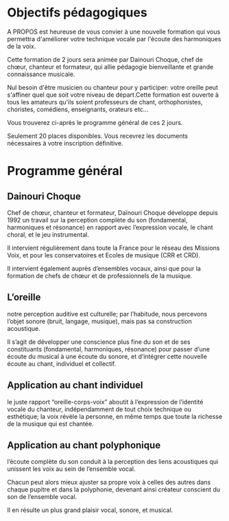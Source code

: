 ﻿---
titre: De l'oreille à la voix
axe: formation
ville: Rennes
departement: 35
animation:
    - Dainouri Choque
date: 
    - 2017-05-19
    - 2017-05-20
dateAffichage: 19-20 mars 2017
organisateur: organisateur-kb
financement:
    - horsDpc
# infos pour les contrats de formation (pdf)
tarif-adherent-liberal: 150
tarif-non-adherent-liberal: 150
duree: 2 jours en présentiel avec le formateur
datePdf: vendredi 19 et samedi 20 mars 2017
horaire: 9h à 17h30 (repas non compris - possibilité de pique-niquer sur place)
lieu: Maison de quartier de la Touche - Place simone de Beauvoir - Rennes
effectif: 20
---

# Objectifs pédagogiques

A PROPOS est heureuse de vous convier à une nouvelle formation qui vous permettra d'améliorer votre technique vocale par l'écoute des harmoniques de la voix.
 
Cette formation de 2 jours sera animée par Dainouri Choque, chef de chœur, chanteur et formateur, qui allie pédagogie bienveillante et grande connaissance musicale. 
 
Nul besoin d'être musicien ou chanteur pour y participer: votre oreille peut s'affiner quel que soit votre niveau de départ.Cette formation est ouverte à tous les amateurs qu'ils soient professeurs de chant, orthophonistes, choristes, comédiens,  enseignants, orateurs etc...
 
Vous trouverez ci-après le programme général de ces 2 jours.
 
Seulement 20 places disponibles. Vous recevrez les documents nécessaires à votre inscription définitive.

# Programme général

## Dainouri Choque

Chef de chœur, chanteur et formateur, Daïnouri Choque développe depuis 1992 un travail sur la perception complète du son (fondamental, harmoniques et résonance) en rapport avec l’expression vocale, le chant choral, et le jeu instrumental. 

Il intervient régulièrement dans toute la France pour le réseau des Missions Voix, et pour les conservatoires et Ecoles de musique (CRR et CRD). 

Il intervient également auprès d’ensembles vocaux, ainsi que pour la formation de chefs de chœur et de professionnels de la musique.

## L’oreille

notre perception auditive est culturelle; par l’habitude, nous percevons l’objet sonore (bruit, langage, musique), mais pas sa construction acoustique. 

Il s’agit de développer une conscience plus fine du son et de ses constituants (fondamental, harmoniques, résonance) pour passer d’une écoute du musical à une écoute du sonore, et d’intégrer cette nouvelle écoute au chant, individuel et collectif. 

## Application au chant individuel

le juste rapport “oreille-corps-voix” aboutit à l’expression de l’identité vocale du chanteur, indépendamment de tout choix technique ou esthétique; la voix révèle la personne, en même temps que toute la richesse de la musique qui est chantée.

## Application au chant polyphonique

l’écoute complète du son conduit à la perception des liens acoustiques qui unissent les voix au sein de l’ensemble vocal. 

Chacun peut alors mieux ajuster sa propre voix à celles des autres dans chaque pupitre et dans la polyphonie, devenant ainsi créateur conscient du son de l’ensemble vocal. 

Il en résulte un plus grand plaisir vocal, sonore, et musical.